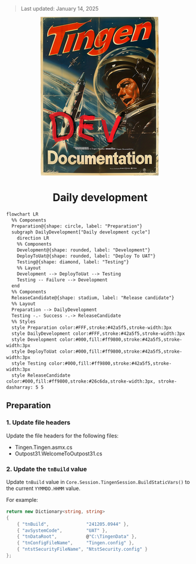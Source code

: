 <!-- u250114 -->

> Last updated: January 14, 2025

<div align="center">

![logo](../../.github/Images/Logos/TingenDevelopmentDocumentation-320x425.png)

 <h1>Daily development</h1>

</div>

```mermaid
flowchart LR
  %% Components
  Preparation@{shape: circle, label: "Preparation"}
  subgraph DailyDevelopment["Daily development cycle"]
    direction LR
    %% Components
    Development@{shape: rounded, label: "Development"}
    DeployToUat@{shape: rounded, label: "Deploy To UAT"}
    Testing@{shape: diamond, label: "Testing"}
    %% Layout
    Development --> DeployToUat --> Testing
    Testing -- Failure --> Development
  end
  %% Components
  ReleaseCandidate@{shape: stadium, label: "Release candidate"}
  %% Layout
  Preparation --> DailyDevelopment   
  Testing -.- Success -.-> ReleaseCandidate
  %% Styles
  style Preparation color:#FFF,stroke:#42a5f5,stroke-width:3px
  style DailyDevelopment color:#FFF,stroke:#42a5f5,stroke-width:3px
  style Development color:#000,fill:#ff9800,stroke:#42a5f5,stroke-width:3px
  style DeployToUat color:#000,fill:#ff9800,stroke:#42a5f5,stroke-width:3px
  style Testing color:#000,fill:#ff9800,stroke:#42a5f5,stroke-width:3px
  style ReleaseCandidate color:#000,fill:#ff9800,stroke:#26c6da,stroke-width:3px, stroke-dasharray: 5 5
```

## Preparation

### 1. Update file headers

Update the file headers for the following files:

* Tingen.Tingen.asmx.cs
* Outpost31.WelcomeToOutpost31.cs

### 2. Update the `tnBuild` value

Update `tnBuild` value in `Core.Session.TingenSession.BuildStaticVars()` to the current `YYMMDD.HHMM` value.

For example:

```csharp
return new Dictionary<string, string>
{
    { "tnBuild",              "241205.0944" },
    { "avSystemCode",         "UAT" },
    { "tnDataRoot",           @"C:\TingenData" },
    { "tnConfigFileName",     "Tingen.config" },
    { "ntstSecurityFileName", "NtstSecurity.config" }
};
```
